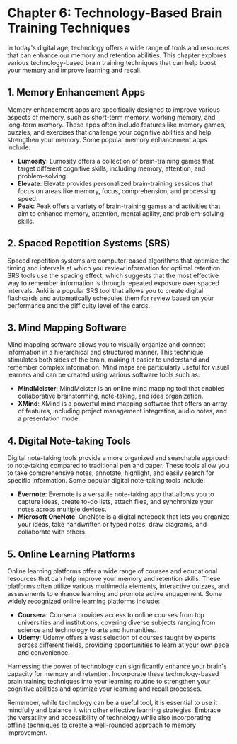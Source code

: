 Chapter 6: Technology-Based Brain Training Techniques
=====================================================

In today's digital age, technology offers a wide range of tools and resources that can enhance our memory and retention abilities. This chapter explores various technology-based brain training techniques that can help boost your memory and improve learning and recall.

**1. Memory Enhancement Apps**
------------------------------

Memory enhancement apps are specifically designed to improve various aspects of memory, such as short-term memory, working memory, and long-term memory. These apps often include features like memory games, puzzles, and exercises that challenge your cognitive abilities and help strengthen your memory. Some popular memory enhancement apps include:

* **Lumosity**: Lumosity offers a collection of brain-training games that target different cognitive skills, including memory, attention, and problem-solving.
* **Elevate**: Elevate provides personalized brain-training sessions that focus on areas like memory, focus, comprehension, and processing speed.
* **Peak**: Peak offers a variety of brain-training games and activities that aim to enhance memory, attention, mental agility, and problem-solving skills.

**2. Spaced Repetition Systems (SRS)**
--------------------------------------

Spaced repetition systems are computer-based algorithms that optimize the timing and intervals at which you review information for optimal retention. SRS tools use the spacing effect, which suggests that the most effective way to remember information is through repeated exposure over spaced intervals. Anki is a popular SRS tool that allows you to create digital flashcards and automatically schedules them for review based on your performance and the difficulty level of the cards.

**3. Mind Mapping Software**
----------------------------

Mind mapping software allows you to visually organize and connect information in a hierarchical and structured manner. This technique stimulates both sides of the brain, making it easier to understand and remember complex information. Mind maps are particularly useful for visual learners and can be created using various software tools such as:

* **MindMeister**: MindMeister is an online mind mapping tool that enables collaborative brainstorming, note-taking, and idea organization.
* **XMind**: XMind is a powerful mind mapping software that offers an array of features, including project management integration, audio notes, and a presentation mode.

**4. Digital Note-taking Tools**
--------------------------------

Digital note-taking tools provide a more organized and searchable approach to note-taking compared to traditional pen and paper. These tools allow you to take comprehensive notes, annotate, highlight, and easily search for specific information. Some popular digital note-taking tools include:

* **Evernote**: Evernote is a versatile note-taking app that allows you to capture ideas, create to-do lists, attach files, and synchronize your notes across multiple devices.
* **Microsoft OneNote**: OneNote is a digital notebook that lets you organize your ideas, take handwritten or typed notes, draw diagrams, and collaborate with others.

**5. Online Learning Platforms**
--------------------------------

Online learning platforms offer a wide range of courses and educational resources that can help improve your memory and retention skills. These platforms often utilize various multimedia elements, interactive quizzes, and assessments to enhance learning and promote active engagement. Some widely recognized online learning platforms include:

* **Coursera**: Coursera provides access to online courses from top universities and institutions, covering diverse subjects ranging from science and technology to arts and humanities.
* **Udemy**: Udemy offers a vast selection of courses taught by experts across different fields, providing opportunities to learn at your own pace and convenience.

Harnessing the power of technology can significantly enhance your brain's capacity for memory and retention. Incorporate these technology-based brain training techniques into your learning routine to strengthen your cognitive abilities and optimize your learning and recall processes.

Remember, while technology can be a useful tool, it is essential to use it mindfully and balance it with other effective learning strategies. Embrace the versatility and accessibility of technology while also incorporating offline techniques to create a well-rounded approach to memory improvement.
